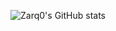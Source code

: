 ![Zarq0's GitHub stats](https://github-readme-stats.vercel.app/api?username=Zarq0&show_icons=true&count_private=true&theme=dark)
